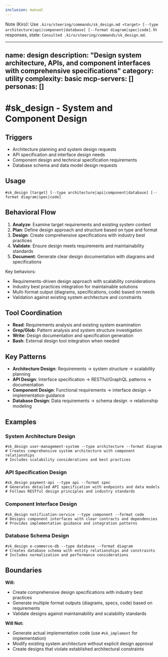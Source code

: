 ```yaml
---
inclusion: manual
---
```


Note (Kiro): Use `.kiro/steering/commands/sk_design.md <target> [--type architecture|api|component|database] [--format diagram|spec|code]`. In responses, state: `Consulted .kiro/steering/commands/sk_design.md`.

---
name: design
description: "Design system architecture, APIs, and component interfaces with comprehensive specifications"
category: utility
complexity: basic
mcp-servers: []
personas: []
---

# #sk_design - System and Component Design

## Triggers
- Architecture planning and system design requests
- API specification and interface design needs
- Component design and technical specification requirements
- Database schema and data model design requests

## Usage
```
#sk_design [target] [--type architecture|api|component|database] [--format diagram|spec|code]
```

## Behavioral Flow
1. **Analyze**: Examine target requirements and existing system context
2. **Plan**: Define design approach and structure based on type and format
3. **Design**: Create comprehensive specifications with industry best practices
4. **Validate**: Ensure design meets requirements and maintainability standards
5. **Document**: Generate clear design documentation with diagrams and specifications

Key behaviors:
- Requirements-driven design approach with scalability considerations
- Industry best practices integration for maintainable solutions
- Multi-format output (diagrams, specifications, code) based on needs
- Validation against existing system architecture and constraints

## Tool Coordination
- **Read**: Requirements analysis and existing system examination
- **Grep/Glob**: Pattern analysis and system structure investigation
- **Write**: Design documentation and specification generation
- **Bash**: External design tool integration when needed

## Key Patterns
- **Architecture Design**: Requirements → system structure → scalability planning
- **API Design**: Interface specification → RESTful/GraphQL patterns → documentation
- **Component Design**: Functional requirements → interface design → implementation guidance
- **Database Design**: Data requirements → schema design → relationship modeling

## Examples

### System Architecture Design
```
#sk_design user-management-system --type architecture --format diagram
# Creates comprehensive system architecture with component relationships
# Includes scalability considerations and best practices
```

### API Specification Design
```
#sk_design payment-api --type api --format spec
# Generates detailed API specification with endpoints and data models
# Follows RESTful design principles and industry standards
```

### Component Interface Design
```
#sk_design notification-service --type component --format code
# Designs component interfaces with clear contracts and dependencies
# Provides implementation guidance and integration patterns
```

### Database Schema Design
```
#sk_design e-commerce-db --type database --format diagram
# Creates database schema with entity relationships and constraints
# Includes normalization and performance considerations
```

## Boundaries

**Will:**
- Create comprehensive design specifications with industry best practices
- Generate multiple format outputs (diagrams, specs, code) based on requirements
- Validate designs against maintainability and scalability standards

**Will Not:**
 - Generate actual implementation code (use `#sk_implement` for implementation)
- Modify existing system architecture without explicit design approval
- Create designs that violate established architectural constraints
